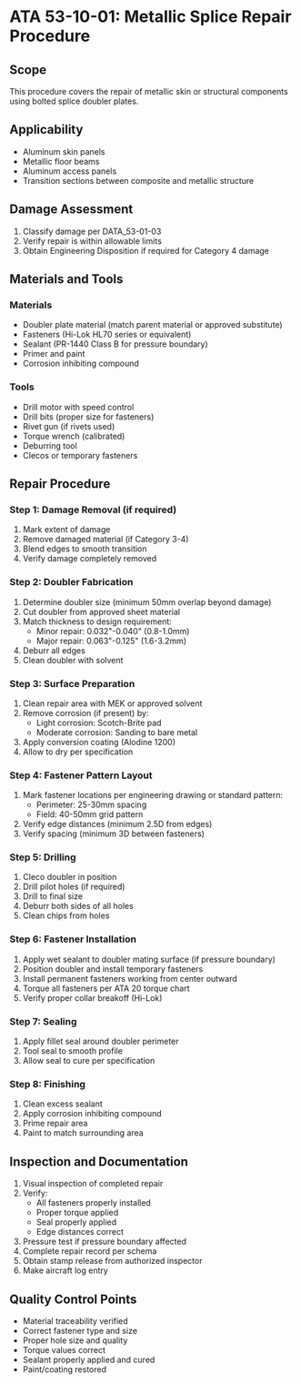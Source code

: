 # ATA 53-10-01: Metallic Splice Repair Procedure

## Scope
This procedure covers the repair of metallic skin or structural components using bolted splice doubler plates.

## Applicability
- Aluminum skin panels
- Metallic floor beams
- Aluminum access panels
- Transition sections between composite and metallic structure

## Damage Assessment
1. Classify damage per DATA_53-01-03
2. Verify repair is within allowable limits
3. Obtain Engineering Disposition if required for Category 4 damage

## Materials and Tools

### Materials
- Doubler plate material (match parent material or approved substitute)
- Fasteners (Hi-Lok HL70 series or equivalent)
- Sealant (PR-1440 Class B for pressure boundary)
- Primer and paint
- Corrosion inhibiting compound

### Tools
- Drill motor with speed control
- Drill bits (proper size for fasteners)
- Rivet gun (if rivets used)
- Torque wrench (calibrated)
- Deburring tool
- Clecos or temporary fasteners

## Repair Procedure

### Step 1: Damage Removal (if required)
1. Mark extent of damage
2. Remove damaged material (if Category 3-4)
3. Blend edges to smooth transition
4. Verify damage completely removed

### Step 2: Doubler Fabrication
1. Determine doubler size (minimum 50mm overlap beyond damage)
2. Cut doubler from approved sheet material
3. Match thickness to design requirement:
   - Minor repair: 0.032"-0.040" (0.8-1.0mm)
   - Major repair: 0.063"-0.125" (1.6-3.2mm)
4. Deburr all edges
5. Clean doubler with solvent

### Step 3: Surface Preparation
1. Clean repair area with MEK or approved solvent
2. Remove corrosion (if present) by:
   - Light corrosion: Scotch-Brite pad
   - Moderate corrosion: Sanding to bare metal
3. Apply conversion coating (Alodine 1200)
4. Allow to dry per specification

### Step 4: Fastener Pattern Layout
1. Mark fastener locations per engineering drawing or standard pattern:
   - Perimeter: 25-30mm spacing
   - Field: 40-50mm grid pattern
2. Verify edge distances (minimum 2.5D from edges)
3. Verify spacing (minimum 3D between fasteners)

### Step 5: Drilling
1. Cleco doubler in position
2. Drill pilot holes (if required)
3. Drill to final size
4. Deburr both sides of all holes
5. Clean chips from holes

### Step 6: Fastener Installation
1. Apply wet sealant to doubler mating surface (if pressure boundary)
2. Position doubler and install temporary fasteners
3. Install permanent fasteners working from center outward
4. Torque all fasteners per ATA 20 torque chart
5. Verify proper collar breakoff (Hi-Lok)

### Step 7: Sealing
1. Apply fillet seal around doubler perimeter
2. Tool seal to smooth profile
3. Allow seal to cure per specification

### Step 8: Finishing
1. Clean excess sealant
2. Apply corrosion inhibiting compound
3. Prime repair area
4. Paint to match surrounding area

## Inspection and Documentation
1. Visual inspection of completed repair
2. Verify:
   - All fasteners properly installed
   - Proper torque applied
   - Seal properly applied
   - Edge distances correct
3. Pressure test if pressure boundary affected
4. Complete repair record per schema
5. Obtain stamp release from authorized inspector
6. Make aircraft log entry

## Quality Control Points
- Material traceability verified
- Correct fastener type and size
- Proper hole size and quality
- Torque values correct
- Sealant properly applied and cured
- Paint/coating restored
